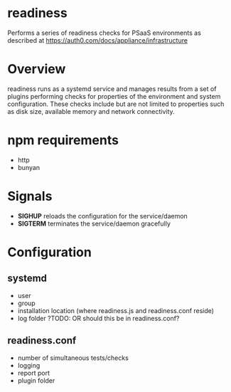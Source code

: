 # readiness
Performs a series of readiness checks for PSaaS environments as described at https://auth0.com/docs/appliance/infrastructure

# Overview
readiness runs as a systemd service and manages results from a set of plugins performing
checks for properties of the environment and system configuration. These checks include
but are not limited to properties such as disk size, available memory and network
connectivity.

# npm requirements
* http
* bunyan

# Signals
* **SIGHUP** reloads the configuration for the service/daemon
* **SIGTERM** terminates the service/daemon gracefully

# Configuration

## systemd
* user
* group
* installation location (where readiness.js and readiness.conf reside)
* log folder ?TODO: OR should this be in readiness.conf?

## readiness.conf
* number of simultaneous tests/checks
* logging
* report port
* plugin folder

